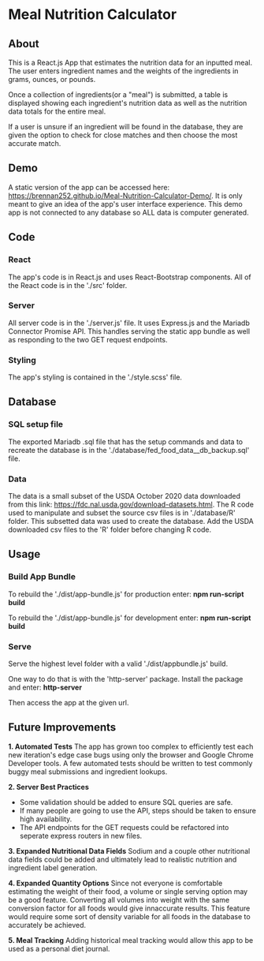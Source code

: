 # Meal Nutrition Calculator

## About
This is a React.js App that estimates the nutrition data for an inputted meal.
The user enters ingredient names and the weights of the ingredients in grams, ounces, or pounds.

Once a collection of ingredients(or a "meal") is submitted, a table is displayed showing each ingredient's nutrition data
as well as the nutrition data totals for the entire meal.

If a user is unsure if an ingredient will be found in the database, they are given the option to check for close matches and then choose 
the most accurate match. 
 
## Demo
A static version of the app can be accessed here: https://brennan252.github.io/Meal-Nutrition-Calculator-Demo/. 
It is only meant to give an idea of the app's user interface experience.
This demo app is not connected to any database so ALL data is computer generated. 

## Code
### React
The app's code is in React.js and uses React-Bootstrap components. All of the React code is in the './src' folder. 

### Server
All server code is in the './server.js' file. It uses Express.js and the Mariadb Connector Promise API.
This handles serving the static app bundle as well as responding to the two GET request endpoints.

### Styling
The app's styling is contained in the './style.scss' file. 

## Database
### SQL setup file
The exported Mariadb .sql file that has the setup commands and data to recreate the database is in the './database/fed_food_data__db_backup.sql' file.

### Data
The data is a small subset of the USDA October 2020 data downloaded from this link: https://fdc.nal.usda.gov/download-datasets.html. 
The R code used to manipulate and subset the source csv files is in './database/R' folder. This subsetted data was used to create the database.
Add the USDA downloaded csv files to the 'R' folder before changing R code.

## Usage
### Build App Bundle
To rebuild the './dist/app-bundle.js' for production enter:
**npm run-script build**

To rebuild the './dist/app-bundle.js' for development enter:
**npm run-script build**

### Serve
Serve the highest level folder with a valid './dist/appbundle.js' build.

One way to do that is with the 'http-server' package. Install the package and enter:
**http-server**

Then access the app at the given url.

## Future Improvements
**1. Automated Tests**
The app has grown too complex to efficiently test each new iteration's edge case bugs using only the browser and Google Chrome Developer tools.
A few automated tests should be written to test commonly buggy meal submissions and ingredient lookups.

**2. Server Best Practices**
- Some validation should be added to ensure SQL queries are safe. 
- If many people are going to use the API, steps should be taken to ensure high availability. 
- The API endpoints for the GET requests could be refactored into seperate express routers in new files. 

**3. Expanded Nutritional Data Fields**
Sodium and a couple other nutritional data fields could be added and ultimately lead to realistic nutrition and ingredient label generation.

**4. Expanded Quantity Options**
Since not everyone is comfortable estimating the weight of their food, a volume or single serving option may be a good feature.
Converting all volumes into weight with the same conversion factor for all foods would give innaccurate results. 
This feature would require some sort of density variable for all foods in the database to accurately be achieved.

**5. Meal Tracking**
Adding historical meal tracking would allow this app to be used as a personal diet journal.
